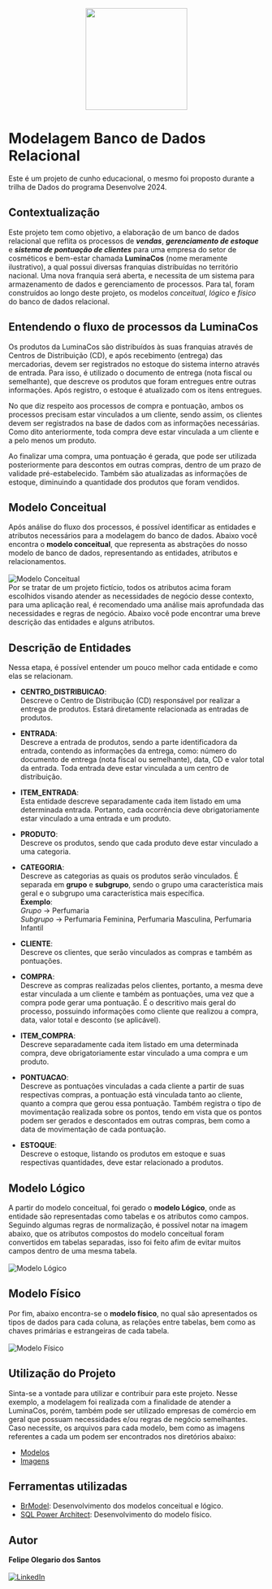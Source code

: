 <p align="center">
  <img src=https://github.com/olegariofelipe/Database_modeling_PostgreSQL/assets/112784578/f13f8b25-ff33-4f0f-884b-9d98d966b4a1
    width=200 heigth=200
</p>

# Modelagem Banco de Dados Relacional

Este é um projeto de cunho educacional, o mesmo foi proposto durante a trilha de Dados do programa Desenvolve 2024.

## Contextualização

Este projeto tem como objetivo, a elaboração de um banco de dados relacional que reflita os processos de ***vendas***, ***gerenciamento de estoque*** e ***sistema de pontuação de clientes*** para uma empresa do setor de cosméticos e bem-estar chamada **LuminaCos** (nome meramente ilustrativo), a qual possui diversas franquias distribuídas no território nacional. Uma nova franquia será aberta, e necessita de um sistema para armazenamento de dados e gerenciamento de processos. Para tal, foram construídos ao longo deste projeto, os modelos *conceitual*, *lógico* e *físico* do banco de dados relacional.

## Entendendo o fluxo de processos da LuminaCos

Os produtos da LuminaCos são distribuídos às suas franquias através de Centros de Distribuição (CD), e após recebimento (entrega) das mercadorias, devem ser registrados no estoque do sistema interno através de entrada. Para isso, é utilizado o documento de entrega (nota fiscal ou semelhante), que descreve os produtos que foram entregues entre outras informações. Após registro, o estoque é atualizado com os itens entregues.

No que diz respeito aos processos de compra e pontuação, ambos os processos precisam estar vinculados a um cliente, sendo assim, os clientes devem ser registrados na base de dados com as informações necessárias. Como dito anteriormente, toda compra deve estar vinculada a um cliente e a pelo menos um produto.

Ao finalizar uma compra, uma pontuação é gerada, que pode ser utilizada posteriormente para descontos em outras compras, dentro de um prazo de validade pré-estabelecido. Também são atualizadas as informações de estoque, diminuindo a quantidade dos produtos que foram vendidos.
<br>

## Modelo Conceitual 
Após análise do fluxo dos processos, é possível identificar as entidades e atributos necessários para a modelagem do banco de dados.
Abaixo você encontra o **modelo conceitual**, que representa as abstrações do nosso modelo de banco de dados, representando as entidades, atributos e relacionamentos.<br>
<br>
![Modelo Conceitual](https://github.com/olegariofelipe/Modelagem_BD_Relacional/assets/112784578/39b07b09-0908-41a1-9b8f-fcb0a05ff959)
<br>
Por se tratar de um projeto fictício, todos os atributos acima foram escolhidos visando atender as necessidades de negócio desse contexto, para uma aplicação real, é recomendado uma análise mais aprofundada das necessidades e regras de negócio.
Abaixo você pode encontrar uma breve descrição das entidades e alguns atributos.

## Descrição de Entidades
Nessa etapa, é possível entender um pouco melhor cada entidade e como elas se relacionam.<br>

* __CENTRO_DISTRIBUICAO__: <br>
Descreve o Centro de Distribução (CD) responsável por realizar a entrega de produtos. Estará diretamente relacionada as entradas de produtos.<br>
    
* __ENTRADA__: <br>
Descreve a entrada de produtos, sendo a parte identificadora da entrada, contendo as informações da entrega, como: número do documento de entrega (nota fiscal ou semelhante), data, CD e valor total da entrada. Toda entrada deve estar vinculada a um centro de distribuição.

* __ITEM_ENTRADA__: <br>
Esta entidade descreve separadamente cada item listado em uma determinada entrada. Portanto, cada ocorrência deve obrigatoriamente estar vinculado a uma entrada e um produto.

* __PRODUTO__:<br>
Descreve os produtos, sendo que cada produto deve estar vinculado a uma categoria.

* __CATEGORIA__:<br>
Descreve as categorias as quais os produtos serão vinculados. É separada em **grupo** e **subgrupo**, sendo o grupo uma característica mais geral e o subgrupo uma característica mais específica.<br>
__Exemplo__: <br>
_Grupo_ -> Perfumaria<br>
_Subgrupo_ -> Perfumaria Feminina, Perfumaria Masculina, Perfumaria Infantil

* __CLIENTE__:<br>
Descreve os clientes, que serão vinculados as compras e também as pontuações.

* __COMPRA__:<br>
Descreve as compras realizadas pelos clientes, portanto, a mesma deve estar vinculada a um cliente e também as pontuações, uma vez que a compra pode gerar uma pontuação. É o descritivo mais geral do processo, possuindo informações como cliente que realizou a compra, data, valor total e desconto (se aplicável).

* __ITEM_COMPRA__:<br>
Descreve separadamente cada item listado em uma determinada compra, deve obrigatoriamente estar vinculado a uma compra e um produto.

* __PONTUACAO__:<br>
Descreve as pontuações vinculadas a cada cliente a partir de suas respectivas compras, a pontuação está vinculada tanto ao cliente, quanto a compra que gerou essa pontuação.
Também registra o tipo de movimentação realizada sobre os pontos, tendo em vista que os pontos podem ser gerados e descontados em outras compras, bem como a data de movimentação de cada pontuação.

* __ESTOQUE__:<br>
Descreve o estoque, listando os produtos em estoque e suas respectivas quantidades, deve estar relacionado a produtos.

## Modelo Lógico
A partir do modelo conceitual, foi gerado o __modelo Lógico__, onde as entidade são representadas como tabelas e os atributos como campos. Seguindo algumas regras de normalização, é possível notar na imagem abaixo, que os atributos compostos do modelo conceitual foram convertidos em tabelas separadas, isso foi feito afim de evitar muitos campos dentro de uma mesma tabela.<br>
<br>
![Modelo Lógico](https://github.com/olegariofelipe/Modelagem_BD_Relacional/assets/112784578/c937be9a-5019-4628-9c87-046021ac1d97)
<br>
## Modelo Físico
Por fim, abaixo encontra-se o __modelo físico__, no qual são apresentados os tipos de dados para cada coluna, as relações entre tabelas, bem como as chaves primárias e estrangeiras de cada tabela.<br>
<br>
![Modelo Físico](https://github.com/olegariofelipe/Modelagem_BD_Relacional/assets/112784578/1ff1b2a3-d1ff-4986-8f11-f77b9cc1080d)
<br>
## Utilização do Projeto
Sinta-se a vontade para utilizar e contribuir para este projeto. Nesse exemplo, a modelagem foi realizada com a finalidade de atender a LuminaCos, porém, também pode ser utilizado empresas de comércio em geral que possuam necessidades e/ou regras de negócio semelhantes. Caso necessite, os arquivos para cada modelo, bem como as imagens referentes a cada um podem ser encontrados nos diretórios abaixo:

* [Modelos](https://github.com/olegariofelipe/Modelagem_BD_Relacional/tree/main/Modelos) 
* [Imagens](https://github.com/olegariofelipe/Modelagem_BD_Relacional/tree/main/Imagens)

## Ferramentas utilizadas
 
 * [BrModel](http://www.sis4.com/brModelo/#google_vignette): Desenvolvimento dos modelos conceitual e lógico.
 * [SQL Power Architect](https://dbmstools.com/tools/sql-power-architect): Desenvolvimento do modelo físico.

## Autor
__Felipe Olegario dos Santos__ <br><br>
[![LinkedIn](https://img.shields.io/badge/linkedin-%230077B5.svg?style=for-the-badge&logo=linkedin&logoColor=white)](https://www.linkedin.com/in/olegariofelipe/)



